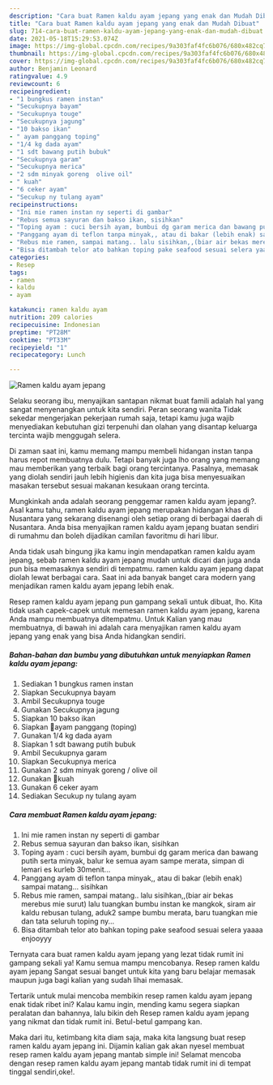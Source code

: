 ```yaml
---
description: "Cara buat Ramen kaldu ayam jepang yang enak dan Mudah Dibuat"
title: "Cara buat Ramen kaldu ayam jepang yang enak dan Mudah Dibuat"
slug: 714-cara-buat-ramen-kaldu-ayam-jepang-yang-enak-dan-mudah-dibuat
date: 2021-05-18T15:29:53.074Z
image: https://img-global.cpcdn.com/recipes/9a303faf4fc6b076/680x482cq70/ramen-kaldu-ayam-jepang-foto-resep-utama.jpg
thumbnail: https://img-global.cpcdn.com/recipes/9a303faf4fc6b076/680x482cq70/ramen-kaldu-ayam-jepang-foto-resep-utama.jpg
cover: https://img-global.cpcdn.com/recipes/9a303faf4fc6b076/680x482cq70/ramen-kaldu-ayam-jepang-foto-resep-utama.jpg
author: Benjamin Leonard
ratingvalue: 4.9
reviewcount: 6
recipeingredient:
- "1 bungkus ramen instan"
- "Secukupnya bayam"
- "Secukupnya touge"
- "Secukupnya jagung"
- "10 bakso ikan"
- " ayam panggang toping"
- "1/4 kg dada ayam"
- "1 sdt bawang putih bubuk"
- "Secukupnya garam"
- "Secukupnya merica"
- "2 sdm minyak goreng  olive oil"
- " kuah"
- "6 ceker ayam"
- "Secukup ny tulang ayam"
recipeinstructions:
- "Ini mie ramen instan ny seperti di gambar"
- "Rebus semua sayuran dan bakso ikan, sisihkan"
- "Toping ayam : cuci bersih ayam, bumbui dg garam merica dan bawang putih serta minyak, balur ke semua ayam sampe merata, simpan di lemari es kurleb 30menit..."
- "Panggang ayam di teflon tanpa minyak,, atau di bakar (lebih enak) sampai matang... sisihkan"
- "Rebus mie ramen, sampai matang.. lalu sisihkan,,(biar air bekas merebus mie surut) lalu tuangkan bumbu instan ke mangkok, siram air kaldu rebusan tulang, aduk2 sampe bumbu merata, baru tuangkan mie dan tata seluruh toping ny..."
- "Bisa ditambah telor ato bahkan toping pake seafood sesuai selera yaaaa enjooyyy"
categories:
- Resep
tags:
- ramen
- kaldu
- ayam

katakunci: ramen kaldu ayam 
nutrition: 209 calories
recipecuisine: Indonesian
preptime: "PT28M"
cooktime: "PT33M"
recipeyield: "1"
recipecategory: Lunch

---
```



![Ramen kaldu ayam jepang](https://img-global.cpcdn.com/recipes/9a303faf4fc6b076/680x482cq70/ramen-kaldu-ayam-jepang-foto-resep-utama.jpg)

Selaku seorang ibu, menyajikan santapan nikmat buat famili adalah hal yang sangat menyenangkan untuk kita sendiri. Peran seorang  wanita Tidak sekedar mengerjakan pekerjaan rumah saja, tetapi kamu juga wajib menyediakan kebutuhan gizi terpenuhi dan olahan yang disantap keluarga tercinta wajib menggugah selera.

Di zaman  saat ini, kamu memang mampu membeli hidangan instan tanpa harus repot membuatnya dulu. Tetapi banyak juga lho orang yang memang mau memberikan yang terbaik bagi orang tercintanya. Pasalnya, memasak yang diolah sendiri jauh lebih higienis dan kita juga bisa menyesuaikan masakan tersebut sesuai makanan kesukaan orang tercinta. 



Mungkinkah anda adalah seorang penggemar ramen kaldu ayam jepang?. Asal kamu tahu, ramen kaldu ayam jepang merupakan hidangan khas di Nusantara yang sekarang disenangi oleh setiap orang di berbagai daerah di Nusantara. Anda bisa menyajikan ramen kaldu ayam jepang buatan sendiri di rumahmu dan boleh dijadikan camilan favoritmu di hari libur.

Anda tidak usah bingung jika kamu ingin mendapatkan ramen kaldu ayam jepang, sebab ramen kaldu ayam jepang mudah untuk dicari dan juga anda pun bisa memasaknya sendiri di tempatmu. ramen kaldu ayam jepang dapat diolah lewat berbagai cara. Saat ini ada banyak banget cara modern yang menjadikan ramen kaldu ayam jepang lebih enak.

Resep ramen kaldu ayam jepang pun gampang sekali untuk dibuat, lho. Kita tidak usah capek-capek untuk memesan ramen kaldu ayam jepang, karena Anda mampu membuatnya ditempatmu. Untuk Kalian yang mau membuatnya, di bawah ini adalah cara menyajikan ramen kaldu ayam jepang yang enak yang bisa Anda hidangkan sendiri.

<!--inarticleads1-->

##### Bahan-bahan dan bumbu yang dibutuhkan untuk menyiapkan Ramen kaldu ayam jepang:

1. Sediakan 1 bungkus ramen instan
1. Siapkan Secukupnya bayam
1. Ambil Secukupnya touge
1. Gunakan Secukupnya jagung
1. Siapkan 10 bakso ikan
1. Siapkan  🔶ayam panggang (toping)
1. Gunakan 1/4 kg dada ayam
1. Siapkan 1 sdt bawang putih bubuk
1. Ambil Secukupnya garam
1. Siapkan Secukupnya merica
1. Gunakan 2 sdm minyak goreng / olive oil
1. Gunakan  🔶kuah
1. Gunakan 6 ceker ayam
1. Sediakan Secukup ny tulang ayam




<!--inarticleads2-->

##### Cara membuat Ramen kaldu ayam jepang:

1. Ini mie ramen instan ny seperti di gambar
1. Rebus semua sayuran dan bakso ikan, sisihkan
1. Toping ayam : cuci bersih ayam, bumbui dg garam merica dan bawang putih serta minyak, balur ke semua ayam sampe merata, simpan di lemari es kurleb 30menit...
1. Panggang ayam di teflon tanpa minyak,, atau di bakar (lebih enak) sampai matang... sisihkan
1. Rebus mie ramen, sampai matang.. lalu sisihkan,,(biar air bekas merebus mie surut) lalu tuangkan bumbu instan ke mangkok, siram air kaldu rebusan tulang, aduk2 sampe bumbu merata, baru tuangkan mie dan tata seluruh toping ny...
1. Bisa ditambah telor ato bahkan toping pake seafood sesuai selera yaaaa enjooyyy




Ternyata cara buat ramen kaldu ayam jepang yang lezat tidak rumit ini gampang sekali ya! Kamu semua mampu mencobanya. Resep ramen kaldu ayam jepang Sangat sesuai banget untuk kita yang baru belajar memasak maupun juga bagi kalian yang sudah lihai memasak.

Tertarik untuk mulai mencoba membikin resep ramen kaldu ayam jepang enak tidak ribet ini? Kalau kamu ingin, mending kamu segera siapkan peralatan dan bahannya, lalu bikin deh Resep ramen kaldu ayam jepang yang nikmat dan tidak rumit ini. Betul-betul gampang kan. 

Maka dari itu, ketimbang kita diam saja, maka kita langsung buat resep ramen kaldu ayam jepang ini. Dijamin kalian gak akan nyesel membuat resep ramen kaldu ayam jepang mantab simple ini! Selamat mencoba dengan resep ramen kaldu ayam jepang mantab tidak rumit ini di tempat tinggal sendiri,oke!.

